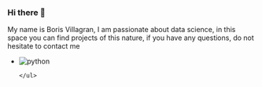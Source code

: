 ### Hi there 👋
<!DOCTYPE html>
<html lang="en">
<head>
    <meta charset="UTF-8">
    <meta http-equiv="X-UA-Compatible" content="IE=edge">
    <meta name="viewport" content="width=device-width, initial-scale=1.0">
    

</head>
<body>
      <p> My name is Boris Villagran, I am passionate about data science, in this space you can find projects of this nature, if you have any questions, do not hesitate to contact me </p>
    <ul style= "width= 200px"> 
        <li><img src="https://camo.githubusercontent.com/2ffca5d338ece2cf13fdeefdcc183e070d92fdf58b01a09cd5eb64078ec0d185/68747470733a2f2f692e70696e696d672e636f6d2f6f726967696e616c732f64342f32662f38622f64343266386238663166656630646461376138393162616666313738633037322e706e67" alt='python'  ></img> </li>
        
    </ul>
    
</body>
</html>
<!--

